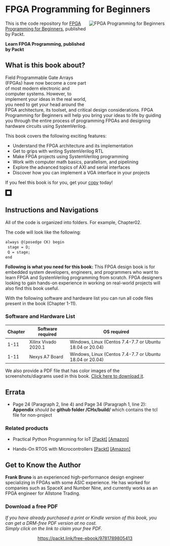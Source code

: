 # FPGA Programming for Beginners

<a href="https://www.packtpub.com/product/FPGA-Programming-for-Beginners/9781789805413?utm_source=github&utm_medium=repository&utm_campaign=9781789805413"><img src="https://static.packt-cdn.com/products/9781789805413/cover/smaller" alt="FPGA Programming for Beginners" height="256px" align="right"></a>

This is the code repository for [FPGA Programming for Beginners](https://www.packtpub.com/product/FPGA-Programming-for-Beginners/9781789805413?utm_source=github&utm_medium=repository&utm_campaign=9781789805413), published by Packt.

**Learn FPGA Programming, published by Packt**

## What is this book about?
Field Programmable Gate Arrays (FPGAs) have now become a core part of most modern electronic and computer systems. However, to implement your ideas in the real world, you need to get your head around the FPGA architecture, its toolset, and critical design considerations. FPGA Programming for Beginners will help you bring your ideas to life by guiding you through the entire process of programming FPGAs and designing hardware circuits using SystemVerilog. 

This book covers the following exciting features:
* Understand the FPGA architecture and its implementation
* Get to grips with writing SystemVerilog RTL
* Make FPGA projects using SystemVerilog programming
* Work with computer math basics, parallelism, and pipelining
* Explore the advanced topics of AXI and serial interfaces
* Discover how you can implement a VGA interface in your projects

If you feel this book is for you, get your [copy](https://www.amazon.com/dp/1789805414) today!

<a href="https://www.packtpub.com/?utm_source=github&utm_medium=banner&utm_campaign=GitHubBanner"><img src="https://raw.githubusercontent.com/PacktPublishing/GitHub/master/GitHub.png" 
alt="https://www.packtpub.com/" border="5" /></a>

## Instructions and Navigations
All of the code is organized into folders. For example, Chapter02.

The code will look like the following:
```
always @(posedge CK) begin
 stage = D;
 Q = stage;
end
```

**Following is what you need for this book:**
This FPGA design book is for embedded system developers, engineers, and programmers who want to learn FPGA and SystemVerilog programming from scratch. FPGA designers looking to gain hands-on experience in working on real-world projects will also find this book useful.

With the following software and hardware list you can run all code files present in the book (Chapter 1-11).
### Software and Hardware List
| Chapter | Software required | OS required |
| -------- | ------------------------------------ | ----------------------------------- |
| 1-11 | Xilinx Vivado 2020.1 | Windows, Linux (Centos 7.4-7.7 or Ubuntu 18.04 or 20.04) |
| 1-11 | Nexys A7 Board | Windows, Linux (Centos 7.4-7.7 or Ubuntu 18.04 or 20.04) |

We also provide a PDF file that has color images of the screenshots/diagrams used in this book. [Click here to download it](https://static.packt-cdn.com/downloads/9781789805413_ColorImages.pdf).

## Errata


* Page 24 (Paragraph 2, line 4) and Page 34 (Paragraph 1, line 2): **Appendix** _should be_ **github folder /CHx/build/** which contains the tcl file for non-project

### Related products
* Practical Python Programming for IoT [[Packt]](https://www.packtpub.com/product/Practical-Python-Programming-for-IoT/9781838982461?utm_source=github&utm_medium=repository&utm_campaign=9781838982461) [[Amazon]](https://www.amazon.com/dp/1838982469)

* Hands-On RTOS with Microcontrollers [[Packt]](https://www.packtpub.com/product/Hands-On-RTOS-with-Microcontrollers/9781838826734?utm_source=github&utm_medium=repository&utm_campaign=9781838826734) [[Amazon]](https://www.amazon.com/dp/1838826734)

## Get to Know the Author
**Frank Bruno**
is an experienced high-performance design engineer specializing in FPGAs with some ASIC experience. He has worked for companies such as SpaceX and Number Nine, and currently works as an FPGA engineer for Allstone Trading.
### Download a free PDF

 <i>If you have already purchased a print or Kindle version of this book, you can get a DRM-free PDF version at no cost.<br>Simply click on the link to claim your free PDF.</i>
<p align="center"> <a href="https://packt.link/free-ebook/9781789805413">https://packt.link/free-ebook/9781789805413 </a> </p>